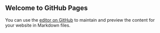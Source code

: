 ## Welcome to GitHub Pages

You can use the [editor on GitHub](https://github.com/nlynchjo/SampleTekPage/edit/master/README.md) to maintain and preview the content for your website in Markdown files.
